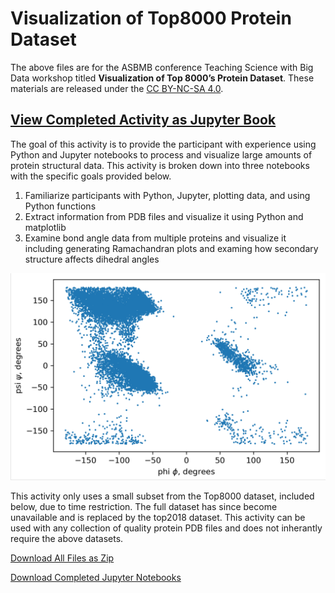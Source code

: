 # Visualization of Top8000 Protein Dataset

The above files are for the ASBMB conference Teaching Science with Big Data workshop titled **Visualization of Top 8000’s Protein Dataset**. These materials are released under the [CC BY-NC-SA 4.0](https://creativecommons.org/licenses/by-nc-sa/4.0/).

## [View Completed Activity as Jupyter Book](https://weisscharlesj.github.io/BiopythonRamachandran/)

The goal of this activity is to provide the participant with experience using Python and Jupyter notebooks to process and visualize large amounts of protein structural data. This activity is broken down into three notebooks with the specific goals provided below.
1. Familiarize participants with Python, Jupyter, plotting data, and using Python functions
2. Extract information from PDB files and visualize it using Python and matplotlib
3. Examine bond angle data from multiple proteins and visualize it including generating Ramachandran plots and examing how secondary structure affects dihedral angles

![](ramachandran.png)

This activity only uses a small subset from the Top8000 dataset, included below, due to time restriction. The full dataset has since become unavailable and is replaced by the top2018 dataset. This activity can be used with any collection of quality protein PDB files and does not inherantly require the above datasets.

[Download All Files as Zip](VisTop8000.zip)

[Download Completed Jupyter Notebooks](VisTop8000_COMPLETE.zip)
